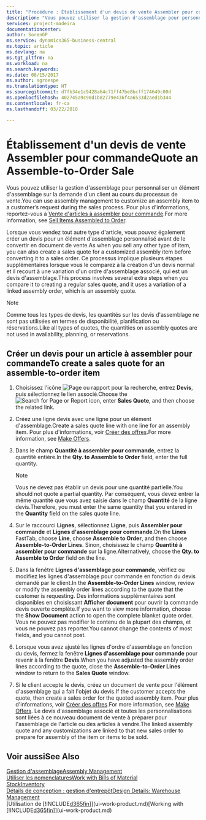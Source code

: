 ```yaml
---
title: "Procédure : Établissement d'un devis de vente Assembler pour commande | Microsoft Docs"
description: "Vous pouvez utiliser la gestion d'assemblage pour personnaliser un élément d'assemblage sur la demande d'un client au cours du processus de vente."
services: project-madeira
documentationcenter: 
author: SorenGP
ms.service: dynamics365-business-central
ms.topic: article
ms.devlang: na
ms.tgt_pltfrm: na
ms.workload: na
ms.search.keywords: 
ms.date: 08/15/2017
ms.author: sgroespe
ms.translationtype: HT
ms.sourcegitcommit: d7fb34e1c9428a64c71ff47be8bcff174649c00d
ms.openlocfilehash: 402745a9c90d1b82779e436f4a6533d2aed1b344
ms.contentlocale: fr-ca
ms.lasthandoff: 03/22/2018

---
```

# <a name="quote-an-assemble-to-order-sale"></a><span data-ttu-id="b4b6a-103">Établissement d'un devis de vente Assembler pour commande</span><span class="sxs-lookup"><span data-stu-id="b4b6a-103">Quote an Assemble-to-Order Sale</span></span>
<span data-ttu-id="b4b6a-104">Vous pouvez utiliser la gestion d'assemblage pour personnaliser un élément d'assemblage sur la demande d'un client au cours du processus de vente.</span><span class="sxs-lookup"><span data-stu-id="b4b6a-104">You can use assembly management to customize an assembly item to a customer’s request during the sales process.</span></span> <span data-ttu-id="b4b6a-105">Pour plus d'informations, reportez-vous à [Vente d'articles à assembler pour commande](assembly-how-to-sell-items-assembled-to-order.md).</span><span class="sxs-lookup"><span data-stu-id="b4b6a-105">For more information, see [Sell Items Assembled to Order](assembly-how-to-sell-items-assembled-to-order.md).</span></span>  

<span data-ttu-id="b4b6a-106">Lorsque vous vendez tout autre type d'article, vous pouvez également créer un devis pour un élément d'assemblage personnalisé avant de le convertir en document de vente.</span><span class="sxs-lookup"><span data-stu-id="b4b6a-106">As when you sell any other type of item, you can also create a sales quote for a customized assembly item before converting it to a sales order.</span></span> <span data-ttu-id="b4b6a-107">Ce processus implique plusieurs étapes supplémentaires lorsque vous le comparez à la création d'un devis normal et il recourt à une variation d'un ordre d'assemblage associé, qui est un devis d'assemblage.</span><span class="sxs-lookup"><span data-stu-id="b4b6a-107">This process involves several extra steps when you compare it to creating a regular sales quote, and it uses a variation of a linked assembly order, which is an assembly quote.</span></span>

> [!NOTE]  
>  <span data-ttu-id="b4b6a-108">Comme tous les types de devis, les quantités sur les devis d'assemblage ne sont pas utilisées en termes de disponibilité, planification ou réservations.</span><span class="sxs-lookup"><span data-stu-id="b4b6a-108">Like all types of quotes, the quantities on assembly quotes are not used in availability, planning, or reservations.</span></span>  

## <a name="to-create-a-sales-quote-for-an-assemble-to-order-item"></a><span data-ttu-id="b4b6a-109">Créer un devis pour un article à assembler pour commande</span><span class="sxs-lookup"><span data-stu-id="b4b6a-109">To create a sales quote for an assemble-to-order item</span></span>  
1.  <span data-ttu-id="b4b6a-110">Choisissez l'icône ![Page ou rapport pour la recherche](media/ui-search/search_small.png "icône Page ou rapport pour la recherche"), entrez **Devis**, puis sélectionnez le lien associé.</span><span class="sxs-lookup"><span data-stu-id="b4b6a-110">Choose the ![Search for Page or Report](media/ui-search/search_small.png "Search for Page or Report icon") icon, enter **Sales Quote**, and then choose the related link.</span></span>  
2.  <span data-ttu-id="b4b6a-111">Créez une ligne devis avec une ligne pour un élément d'assemblage.</span><span class="sxs-lookup"><span data-stu-id="b4b6a-111">Create a sales quote line with one line for an assembly item.</span></span> <span data-ttu-id="b4b6a-112">Pour plus d'informations, voir [Créer des offres](sales-how-make-offers.md).</span><span class="sxs-lookup"><span data-stu-id="b4b6a-112">For more information, see [Make Offers](sales-how-make-offers.md).</span></span>  
3.  <span data-ttu-id="b4b6a-113">Dans le champ **Quantité à assembler pour commande**, entrez la quantité entière.</span><span class="sxs-lookup"><span data-stu-id="b4b6a-113">In the **Qty. to Assemble to Order** field, enter the full quantity.</span></span>

    > [!NOTE]  
    >  <span data-ttu-id="b4b6a-114">Vous ne devez pas établir un devis pour une quantité partielle.</span><span class="sxs-lookup"><span data-stu-id="b4b6a-114">You should not quote a partial quantity.</span></span> <span data-ttu-id="b4b6a-115">Par conséquent, vous devez entrer la même quantité que vous avez saisie dans le champ **Quantité** de la ligne devis.</span><span class="sxs-lookup"><span data-stu-id="b4b6a-115">Therefore, you must enter the same quantity that you entered in the **Quantity** field on the sales quote line.</span></span>  

4.  <span data-ttu-id="b4b6a-116">Sur le raccourci **Lignes**, sélectionnez **Ligne**, puis **Assembler pour commande** et **Lignes d'assemblage pour commande**.</span><span class="sxs-lookup"><span data-stu-id="b4b6a-116">On the **Lines** FastTab, choose **Line**, choose **Assemble to Order**, and then choose **Assemble-to-Order Lines**.</span></span> <span data-ttu-id="b4b6a-117">Sinon, choisissez le champ **Quantité à assembler pour commande** sur la ligne.</span><span class="sxs-lookup"><span data-stu-id="b4b6a-117">Alternatively, choose the **Qty. to Assemble to Order** field on the line.</span></span>  
5.  <span data-ttu-id="b4b6a-118">Dans la fenêtre **Lignes d'assemblage pour commande**, vérifiez ou modifiez les lignes d'assemblage pour commande en fonction du devis demandé par le client.</span><span class="sxs-lookup"><span data-stu-id="b4b6a-118">In the **Assemble-to-Order Lines** window, review or modify the assembly order lines according to the quote that the customer is requesting.</span></span> <span data-ttu-id="b4b6a-119">Des informations supplémentaires sont disponibles en choisissant **Afficher document** pour ouvrir la commande devis ouverte complète.</span><span class="sxs-lookup"><span data-stu-id="b4b6a-119">If you want to view more information, choose the **Show Document** action to open the complete blanket quote order.</span></span> <span data-ttu-id="b4b6a-120">Vous ne pouvez pas modifier le contenu de la plupart des champs, et vous ne pouvez pas reporter.</span><span class="sxs-lookup"><span data-stu-id="b4b6a-120">You cannot change the contents of most fields, and you cannot post.</span></span>  
6.  <span data-ttu-id="b4b6a-121">Lorsque vous avez ajusté les lignes d'ordre d'assemblage en fonction du devis, fermez la fenêtre **Lignes d'assemblage pour commande** pour revenir à la fenêtre **Devis**.</span><span class="sxs-lookup"><span data-stu-id="b4b6a-121">When you have adjusted the assembly order lines according to the quote, close the **Assemble-to-Order Lines** window to return to the **Sales Quote** window.</span></span>  
7.  <span data-ttu-id="b4b6a-122">Si le client accepte le devis, créez un document de vente pour l'élément d'assemblage qui a fait l'objet du devis.</span><span class="sxs-lookup"><span data-stu-id="b4b6a-122">If the customer accepts the quote, then create a sales order for the quoted assembly item.</span></span> <span data-ttu-id="b4b6a-123">Pour plus d'informations, voir [Créer des offres](sales-how-make-offers.md).</span><span class="sxs-lookup"><span data-stu-id="b4b6a-123">For more information, see [Make Offers](sales-how-make-offers.md).</span></span> <span data-ttu-id="b4b6a-124">Le devis d'assemblage associé et toutes les personnalisations sont liées à ce nouveau document de vente à préparer pour l'assemblage de l'article ou des articles à vendre.</span><span class="sxs-lookup"><span data-stu-id="b4b6a-124">The linked assembly quote and any customizations are linked to that new sales order to prepare for assembly of the item or items to be sold.</span></span>  

## <a name="see-also"></a><span data-ttu-id="b4b6a-125">Voir aussi</span><span class="sxs-lookup"><span data-stu-id="b4b6a-125">See Also</span></span>  
[<span data-ttu-id="b4b6a-126">Gestion d'assemblage</span><span class="sxs-lookup"><span data-stu-id="b4b6a-126">Assembly Management</span></span>](assembly-assemble-items.md)  
[<span data-ttu-id="b4b6a-127">Utiliser les nomenclatures</span><span class="sxs-lookup"><span data-stu-id="b4b6a-127">Work with Bills of Material</span></span>](inventory-how-work-BOMs.md)  
[<span data-ttu-id="b4b6a-128">Stock</span><span class="sxs-lookup"><span data-stu-id="b4b6a-128">Inventory</span></span>](inventory-manage-inventory.md)  
[<span data-ttu-id="b4b6a-129">Détails de conception : gestion d'entrepôt</span><span class="sxs-lookup"><span data-stu-id="b4b6a-129">Design Details: Warehouse Management</span></span>](design-details-warehouse-management.md)  
<span data-ttu-id="b4b6a-130">[Utilisation de [!INCLUDE[d365fin](includes/d365fin_md.md)]](ui-work-product.md)</span><span class="sxs-lookup"><span data-stu-id="b4b6a-130">[Working with [!INCLUDE[d365fin](includes/d365fin_md.md)]](ui-work-product.md)</span></span>

